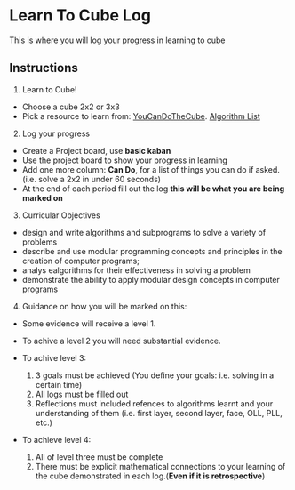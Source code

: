 # Learn To Cube Log
This is where you will log your progress in learning to cube

## Instructions
1. Learn to Cube!
- Choose a cube 2x2 or 3x3
- Pick a resource to learn from: 
    [YouCanDoTheCube](https://www.youcandothecube.com/solve-it/2-x-2-solution). 
    [Algorithm List](http://www.tecspy.com/mick/2x2x2.pdf)
    
2. Log your progress
- Create a Project board, use **basic kaban**
- Use the project board to show your progress in learning
- Add one more column: **Can Do**, for a list of things you can do if asked. (i.e. solve a 2x2 in under 60 seconds)
- At the end of each period fill out the log **this will be what you are being marked on**

3. Curricular Objectives
- design and write algorithms and subprograms to solve a variety of problems 
- describe and use modular programming concepts and principles in the creation of
computer programs;
- analys ealgorithms for their effectiveness in solving a problem
- demonstrate the ability to apply modular design concepts in computer programs

4. Guidance on how you will be marked on this:
- Some evidence will receive a level 1.
- To achive a level 2 you will need substantial evidence.
- To achive level 3:
  1. 3 goals must be achieved (You define your goals: i.e. solving in a certain time)
  2. All logs must be filled out
  3. Reflections must included refences to algorithms learnt and your understanding of them (i.e. first layer, second layer, face, OLL, PLL, etc.)
  
- To achieve level 4:
  1. All of level three must be complete
  2. There must be explicit mathematical connections to your learning of the cube demonstrated in each log.(**Even if it is retrospective**)

